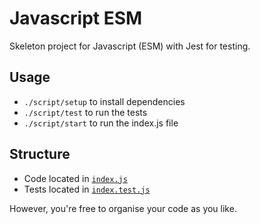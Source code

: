 # Javascript ESM

Skeleton project for Javascript (ESM) with Jest for testing.

## Usage
- `./script/setup` to install dependencies
- `./script/test` to run the tests
- `./script/start` to run the index.js file


## Structure
- Code located in [`index.js`](./src/index.js)
- Tests located in [`index.test.js`](./src/index.test.js)

However, you're free to organise your code as you like. 
